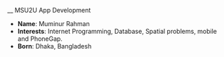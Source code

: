 __ MSU2U App Development 
- __Name__: Muminur Rahman
- __Interests__: Internet Programming, Database, Spatial problems, mobile and PhoneGap.
- __Born__: Dhaka, Bangladesh 


